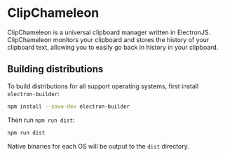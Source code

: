 # ClipChameleon

ClipChameleon is a universal clipboard manager written in ElectronJS. ClipChameleon monitors your clipboard and stores the history of your clipboard text, allowing you to easily go back in history in your clipboard.

## Building distributions

To build distributions for all support operating systems, first install `electron-builder`:

```bash
npm install --save-dev electron-builder
```

Then run `npm run dist`:

```bash
npm run dist
```

Native binaries for each OS will be output to the `dist` directory.